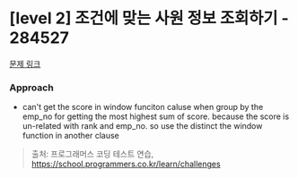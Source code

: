 # [level 2] 조건에 맞는 사원 정보 조회하기 - 284527 

[문제 링크](https://school.programmers.co.kr/learn/courses/30/lessons/284527) 

### Approach
- can't get the score in window funciton caluse when group by the emp_no for getting the most highest sum of score. because the score is un-related with rank and emp_no. so use the distinct the window function in another clause

> 출처: 프로그래머스 코딩 테스트 연습, https://school.programmers.co.kr/learn/challenges
